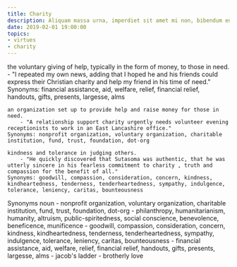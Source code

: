 ```yaml
---
title: Charity
description: Aliquam massa urna, imperdiet sit amet mi non, bibendum euismod est.
date: 2019-02-01 19:00:00
topics: 
- virtues
- charity
---
```


the voluntary giving of help, typically in the form of money, to those in need.
	- "I repeated my own news, adding that I hoped he and his friends could express their Christian charity and help my friend in his time of need."
Synonyms: financial assistance, aid, welfare, relief, financial relief, handouts, gifts, presents, largesse, alms

    an organization set up to provide help and raise money for those in need.
        - "A relationship support charity urgently needs volunteer evening receptionists to work in an East Lancashire office."
    Synonyms: nonprofit organization, voluntary organization, charitable institution, fund, trust, foundation, dot-org

    kindness and tolerance in judging others.
        - "He quickly discovered that Sutasoma was authentic, that he was utterly sincere in his fearless commitment to charity , truth and compassion for the benefit of all."
    Synonyms: goodwill, compassion, consideration, concern, kindness, kindheartedness, tenderness, tenderheartedness, sympathy, indulgence, tolerance, leniency, caritas, bounteousness

Synonyms
    noun
        - nonprofit organization, voluntary organization, charitable institution, fund, trust, foundation, dot-org
        - philanthropy, humanitarianism, humanity, altruism, public-spiritedness, social conscience, benevolence, beneficence, munificence
        - goodwill, compassion, consideration, concern, kindness, kindheartedness, tenderness, tenderheartedness, sympathy, indulgence, tolerance, leniency, caritas, bounteousness
        - financial assistance, aid, welfare, relief, financial relief, handouts, gifts, presents, largesse, alms
        - jacob's ladder
        - brotherly love

